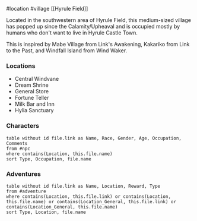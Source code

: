 #location #village [[Hyrule Field]]

Located in the southwestern area of Hyrule Field, this medium-sized village has popped up since the Calamity/Upheaval and is occupied mostly by humans who don't want to live in Hyrule Castle Town.

This is inspired by Mabe Village from Link's Awakening, Kakariko from Link to the Past, and Windfall Island from Wind Waker.

### Locations

- Central Windvane
- Dream Shrine
- General Store
- Fortune Teller
- Milk Bar and Inn
- Hylia Sanctuary

### Characters
```dataview
table without id file.link as Name, Race, Gender, Age, Occupation, Comments
from #npc
where contains(Location, this.file.name)
sort Type, Occupation, file.name
```

### Adventures
```dataview
table without id file.link as Name, Location, Reward, Type
from #adventure
where contains(Location, this.file.link) or contains(Location, this.file.name) or contains(Location_General, this.file.link) or contains(Location_General, this.file.name)
sort Type, Location, file.name
```
